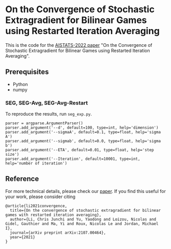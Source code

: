 # On the Convergence of Stochastic Extragradient for Bilinear Games using Restarted Iteration Averaging

This is the code for the [AISTATS-2022 paper](https://arxiv.org/pdf/2107.00464.pdf) "On the Convergence of Stochastic Extragradient for Bilinear Games using Restarted Iteration Averaging".


## Prerequisites
* Python
* numpy

### SEG, SEG-Avg, SEG-Avg-Restart
To reproduce the results, run ```seg_exp.py```.


```
parser = argparse.ArgumentParser()
parser.add_argument('--d', default=100, type=int, help='dimension')
parser.add_argument('--sigmaA', default=0.1, type=float, help='sigma A')
parser.add_argument('--sigmab', default=0.0, type=float, help='sigma b')
parser.add_argument('--ETA', default=0.01, type=float, help='step size')
parser.add_argument('--Iteration', default=10001, type=int, help='number of iteration')
```

## Reference
For more technical details, please check our [paper](https://arxiv.org/pdf/2107.00464.pdf). If you find this useful for your work, please consider citing
```
@article{li2021convergence,
  title={On the convergence of stochastic extragradient for bilinear games with restarted iteration averaging},
  author={Li, Chris Junchi and Yu, Yaodong and Loizou, Nicolas and Gidel, Gauthier and Ma, Yi and Roux, Nicolas Le and Jordan, Michael I},
  journal={arXiv preprint arXiv:2107.00464},
  year={2021}
}
```

